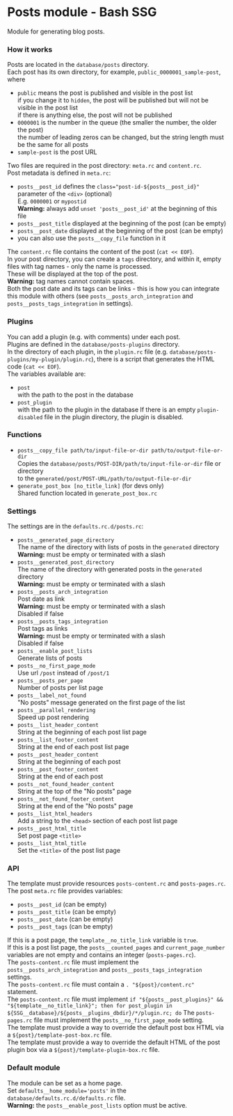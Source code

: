 # Posts module - Bash SSG
Module for generating blog posts.

### How it works
Posts are located in the `database/posts` directory.  
Each post has its own directory, for example, `public_0000001_sample-post`, where
* `public` means the post is published and visible in the post list  
	if you change it to `hidden`, the post will be published but will not be visible in the post list  
	if there is anything else, the post will not be published
* `0000001` is the number in the queue (the smaller the number, the older the post)  
	the number of leading zeros can be changed, but the string length must be the same for all posts
* `sample-post` is the post URL

Two files are required in the post directory: `meta.rc` and `content.rc`.  
Post metadata is defined in `meta.rc`:
* `posts__post_id` defines the `class="post-id-${posts__post_id}"` parameter of the `<div>` (optional)  
	E.g. `0000001` or `mypostid`  
	**Warning:** always add `unset 'posts__post_id'` at the beginning of this file
* `posts__post_title` displayed at the beginning of the post (can be empty)
* `posts__post_date` displayed at the beginning of the post (can be empty)
* you can also use the `posts__copy_file` function in it

The `content.rc` file contains the content of the post (`cat << EOF`).  
In your post directory, you can create a `tags` directory, and within it, empty files with tag names - only the name is processed.  
These will be displayed at the top of the post.  
**Warning:** tag names cannot contain spaces.  
Both the post date and its tags can be links - this is how you can integrate this module with others (see `posts__posts_arch_integration` and `posts__posts_tags_integration` in settings).

### Plugins
You can add a plugin (e.g. with comments) under each post.  
Plugins are defined in the `database/posts-plugins` directory.  
In the directory of each plugin, in the `plugin.rc` file (e.g. `database/posts-plugins/my-plugin/plugin.rc`), there is a script that generates the HTML code (`cat << EOF`).  
The variables available are:
* `post`  
	with the path to the post in the database
* `post_plugin`  
	with the path to the plugin in the database
If there is an empty `plugin-disabled` file in the plugin directory, the plugin is disabled.

### Functions
* `posts__copy_file path/to/input-file-or-dir path/to/output-file-or-dir`  
	Copies the `database/posts/POST-DIR/path/to/input-file-or-dir` file or directory  
	to the `generated/post/POST-URL/path/to/output-file-or-dir`
* `generate_post_box [no_title_link]` (for devs only)  
	Shared function located in `generate_post_box.rc`

### Settings
The settings are in the `defaults.rc.d/posts.rc`:
* `posts__generated_page_directory`  
	The name of the directory with lists of posts in the `generated` directory  
	**Warning:** must be empty or terminated with a slash
* `posts__generated_post_directory`  
	The name of the directory with generated posts in the `generated` directory  
	**Warning:** must be empty or terminated with a slash
* `posts__posts_arch_integration`  
	Post date as link  
	**Warning:** must be empty or terminated with a slash  
	Disabled if false
* `posts__posts_tags_integration`  
	Post tags as links  
	**Warning:** must be empty or terminated with a slash  
	Disabled if false
* `posts__enable_post_lists`  
	Generate lists of posts
* `posts__no_first_page_mode`  
	Use url `/post` instead of `/post/1`
* `posts__posts_per_page`  
	Number of posts per list page
* `posts__label_not_found`  
	"No posts" message generated on the first page of the list
* `posts__parallel_rendering`  
	Speed up post rendering
* `posts__list_header_content`  
	String at the beginning of each post list page
* `posts__list_footer_content`  
	String at the end of each post list page
* `posts__post_header_content`  
	String at the beginning of each post
* `posts__post_footer_content`  
	String at the end of each post
* `posts__not_found_header_content`  
	String at the top of the "No posts" page
* `posts__not_found_footer_content`  
	String at the end of the "No posts" page
* `posts__list_html_headers`  
	Add a string to the `<head>` section of each post list page
* `posts__post_html_title`  
	Set post page `<title>`
* `posts__list_html_title`  
	Set the `<title>` of the post list page

### API
The template must provide resources `posts-content.rc` and `posts-pages.rc`.  
The post `meta.rc` file provides variables:
* `posts__post_id` (can be empty)
* `posts__post_title` (can be empty)
* `posts__post_date` (can be empty)
* `posts__post_tags` (can be empty)

If this is a post page, the `template__no_title_link` variable is `true`.  
If this is a post list page, the `posts__counted_pages` and `current_page_number` variables are not empty and contains an integer (`posts-pages.rc`).  
The `posts-content.rc` file must implement the `posts__posts_arch_integration` and `posts__posts_tags_integration` settings.  
The `posts-content.rc` file must contain a `. "${post}/content.rc"` statement.  
The `posts-content.rc` file must implement `if "${posts__post_plugins}" && "${template__no_title_link}"; then for post_plugin in ${SSG__database}/${posts__plugins_dbdir}/*/plugin.rc; do`
The `posts-pages.rc` file must implement the `posts__no_first_page_mode` setting.  
The template must provide a way to override the default post box HTML via a `${post}/template-post-box.rc` file.  
The template must provide a way to override the default HTML of the post plugin box via a `${post}/template-plugin-box.rc` file.

### Default module
The module can be set as a home page.  
Set `defaults__home_module='posts'` in the `database/defaults.rc.d/defaults.rc` file.  
**Warning:** the `posts__enable_post_lists` option must be active.
